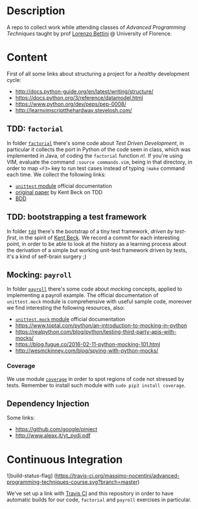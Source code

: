 
# Description

A repo to collect work while attending classes of *Advanced Programming
Techniques* taught by prof [Lorenzo Bettini][bettini] @ University of Florence.

[bettini]:https://github.com/LorenzoBettini

# Content

First of all some links about structuring a project for a *healthy* development
cycle:
- http://docs.python-guide.org/en/latest/writing/structure/
- https://docs.python.org/3/reference/datamodel.html
- https://www.python.org/dev/peps/pep-0008/
- http://learnvimscriptthehardway.stevelosh.com/

## TDD: `factorial`

In folder [`factorial`][fact:dir] there's some code about *Test Driven
Development*, in particular it collects the port in Python of the code seen in
class, which was implemented in Java, of coding the `factorial` function $n!$.
If you're using VIM, evaluate the command `:source commands.vim`, being in that
directory, in order to map `<F3>` key to run test cases instead of typing
`!make` command each time. We collect the following links:
- [`unittest` module][doc:unittest] official documentation
- [original paper][beck] by Kent Beck on TDD
- [BDD][bdd]


[doc:unittest]:https://docs.python.org/3/library/unittest.html
[beck]:https://web.archive.org/web/20150315073817/http://www.xprogramming.com/testfram.htm
[fact:dir]:https://github.com/massimo-nocentini/apt-unifi-course/tree/master/factorial
[bdd]:http://pythonhosted.org/behave/tutorial.html

## TDD: bootstrapping a test framework

In folder [`tdd`][tdd:folder] there's the bootstrap of a tiny test framework,
*driven by test-first*, in the spirit of [Kent Beck][tdd:beck]. We record a
commit for each interesting point, in order to be able to look at the history
as a learning process about the derivation of a simple but working unit-test
framework driven by tests, it's a kind of self-brain surgery ;)

[tdd:beck]:https://www.amazon.com/Test-Driven-Development-Kent-Beck/dp/0321146530/ref=pd_sim_14_6?_encoding=UTF8&psc=1&refRID=P274Z8V81HKRP4S2YHHS
[tdd:folder]:https://github.com/massimo-nocentini/advanced-programming-techniques-course/tree/master/tdd

## Mocking: `payroll`

In folder [`payroll`][payroll:dir] there's some code about *mocking* concepts,
applied to implementing a payroll example.  The official documentation of
`unittest.mock` module is comprehensive with useful sample code, moreover we
find interesting the following resources,  also:
- [`unittest.mock` module][doc:unittest:mock] official documentation
- https://www.toptal.com/python/an-introduction-to-mocking-in-python
- https://realpython.com/blog/python/testing-third-party-apis-with-mocks/
- https://blog.fugue.co/2016-02-11-python-mocking-101.html
- http://wesmckinney.com/blog/spying-with-python-mocks/

### Coverage

We use module [`coverage`][cov] in order to spot regions of code not stressed
by tests. Remember to install such module with `sudo pip3 install coverage`.

[doc:unittest:mock]:https://docs.python.org/3/library/unittest.mock.html
[payroll:dir]:https://github.com/massimo-nocentini/apt-unifi-course/tree/master/payroll
[cov]:https://coverage.readthedocs.io/en/coverage-4.2/index.html

## Dependency Injection

Some links:
- https://github.com/google/pinject
- http://www.aleax.it/yt_pydi.pdf

# Continuous Integration

![build-status-flag]
(https://travis-ci.org/massimo-nocentini/advanced-programming-techniques-course.svg?branch=master)

We've set up a link with [Travis CI][travis] and this repository in order to
have automatic builds for our code, `factorial` and `payroll` exercises in
particular.

[travis]:https://travis-ci.org/massimo-nocentini/advanced-programming-techniques-course
